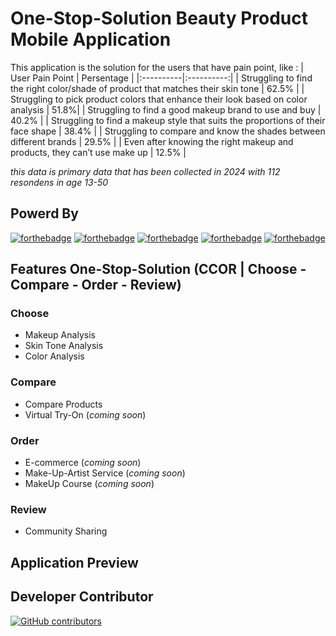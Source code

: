 # **One-Stop-Solution Beauty Product Mobile Application**
This application is the solution for the users that have pain point, like :
| User Pain Point | Persentage |
|:----------|:----------:|
| Struggling to find the right color/shade of product that matches their skin tone | 62.5% |
| Struggling to pick product colors that enhance their look based on color analysis | 51.8%|
| Struggling to find a good makeup brand to use and buy | 40.2% |
| Struggling to find a makeup style that suits the proportions of their face shape | 38.4% |
| Struggling to compare and know the shades between different brands | 29.5% |
| Even after knowing the right makeup and products, they can’t use make up | 12.5% |

_this data is primary data that has been collected in 2024 with 112 resondens in age 13-50_

## Powerd By
[![forthebadge](https://img.shields.io/badge/Made_with-Kotlin-F15921?style=for-the-badge&logo=kotlin&logoColor=white)](https://kotlinlang.org/)
[![forthebadge](https://img.shields.io/badge/Made_with-OpenAI_GPT-ffffff?style=for-the-badge&logo=openai&logoColor=white)](https://www.openai.com/)
[![forthebadge](https://img.shields.io/badge/Made_with-Android_Studio-3DDC84?style=for-the-badge&logo=android&logoColor=white)](https://developer.android.com/studio)
[![forthebadge](https://img.shields.io/badge/Made_with-GitHub-8330A5?style=for-the-badge&logo=github&logoColor=white)](https://github.com/)
[![forthebadge](https://img.shields.io/badge/Made_with-Firebase-FEC92B?style=for-the-badge&logo=firebase&logoColor=white)](https://firebase.google.com/)

## Features One-Stop-Solution (CCOR | Choose - Compare - Order - Review)
### Choose
- Makeup Analysis
- Skin Tone Analysis
- Color Analysis
### Compare
- Compare Products
- Virtual Try-On (_coming soon_)
### Order
- E-commerce (_coming soon_)
- Make-Up-Artist Service (_coming soon_)
- MakeUp Course (_coming soon_)
### Review
- Community Sharing 

## Application Preview

## Developer Contributor
[![GitHub contributors](https://img.shields.io/github/contributors/Naereen/badges.svg)](https://github.com/Naereen/badges/graphs/contributors)

